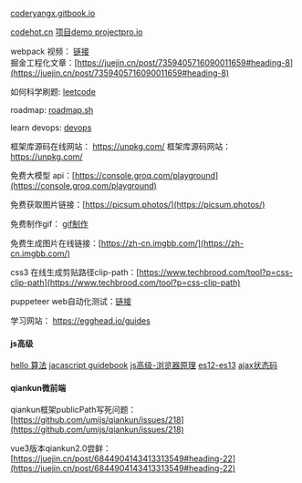 [coderyangx.gitbook.io](https://yangxus-organization.gitbook.io/page/xxx)

[codehot.cn](https://codehot.cn/markdown/must_read)
[项目demo projectpro.io](https://www.projectpro.io/project/project-demo?source=homeDemo#)

webpack 视频： [链接](https://www.bilibili.com/video/BV1kP41177wp?p=66&spm_id_from=pageDriver&vd_source=ceba6fa4ea92478c52c3119bd474a7ab )   
掘金工程化文章：[https://juejin.cn/post/7359405716090011659#heading-8](https://juejin.cn/post/7359405716090011659#heading-8) 

如何科学刷题: [leetcode](https://leetcode.cn/circle/discuss/RvFUtj/)

roadmap: [roadmap.sh](https://roadmap.sh/frontend)

learn devops: [devops](https://dev.to/prodevopsguytech/learn-devops-with-0-knowledge-for-freshers-6i4)


框架库源码在线网站：  https://unpkg.com/   框架库源码网站：  https://unpkg.com/

免费大模型 api：[https://console.groq.com/playground](https://console.groq.com/playground)  

免费获取图片链接：[https://picsum.photos/](https://picsum.photos/)  

免费制作gif： [gif制作](https://www.doutub.com/gifEdit/template/details/1576780774220) 

免费生成图片在线链接：[https://zh-cn.imgbb.com/](https://zh-cn.imgbb.com/)  

css3 在线生成剪贴路径clip-path：[https://www.techbrood.com/tool?p=css-clip-path](https://www.techbrood.com/tool?p=css-clip-path)  

puppeteer web自动化测试：[链接](https://www.bilibili.com/video/BV17s421N72k/?spm_id_from=333.337.search-card.all.click&vd_source=ceba6fa4ea92478c52c3119bd474a7ab)   

学习网站： https://egghead.io/guides   

 

#### js高级
[hello 算法](https://www.hello-algo.com/chapter_array_and_linkedlist/ram_and_cache/)
[jacascript guidebook](https://tsejx.github.io/javascript-guidebook/core-modules/ecmascript-function-objects/function-types/hight-order-function/)
[js高级-浏览器原理](https://www.bilibili.com/video/BV1qz4y1n77v?p=25&vd_source=ceba6fa4ea92478c52c3119bd474a7ab) 
[es12-es13](https://www.bilibili.com/video/BV1nm4y1Y7uX?p=4&spm_id_from=pageDriver&vd_source=ceba6fa4ea92478c52c3119bd474a7ab) 
[ajax状态码](https://www.bilibili.com/video/BV1Ls4y1c7yY?p=29&vd_source=ceba6fa4ea92478c52c3119bd474a7ab) 

#### qiankun微前端
qiankun框架publicPath写死问题：[https://github.com/umijs/qiankun/issues/218](https://github.com/umijs/qiankun/issues/218) 

vue3版本qiankun2.0尝鲜：[https://juejin.cn/post/6844904143413313549#heading-22](https://juejin.cn/post/6844904143413313549#heading-22) 